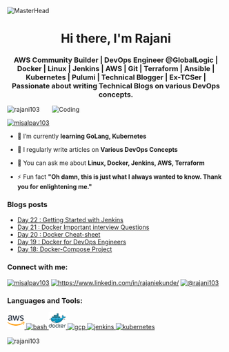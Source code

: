 ![MasterHead](https://thumbs.dreamstime.com/b/devops-banner-concept-has-steps-to-analyze-such-as-plan-code-build-operate-deploy-test-monitor-release-software-251835118.jpg)
<h1 align="center">Hi there, I'm Rajani</h1>
<h3 align="center">AWS Community Builder | DevOps Engineer @GlobalLogic | Docker | Linux | Jenkins | AWS | Git | Terraform | Ansible | Kubernetes | Pulumi | Technical Blogger | Ex-TCSer | Passionate about writing Technical Blogs on various DevOps concepts.</h3>
<img align="right" alt="Coding" width="400" src="https://cdn.dribbble.com/users/4055494/screenshots/15215756/media/d2b66c4ca0192aa26d103448b3d1518b.gif" >

<p align="left"> <img src="https://komarev.com/ghpvc/?username=rajani103&label=Profile%20views&color=0e75b6&style=flat" alt="rajani103" /> </p>

<p align="left"> <a href="https://twitter.com/misalpav103" target="blank"><img src="https://img.shields.io/twitter/follow/misalpav103?logo=twitter&style=for-the-badge" alt="misalpav103" /></a> </p>

- 🔭 I’m currently **learning GoLang, Kubernetes**
- 📝 I regularly write articles on **Various DevOps Concepts**

- 💬 You can ask me about **Linux, Docker, Jenkins, AWS, Terraform**

- ⚡ Fun fact **"Oh damn, this is just what I always wanted to know. Thank you for enlightening me."**

### Blogs posts
<!-- BLOG-POST-LIST:START -->
- [Day 22 : Getting Started with Jenkins](https://medium.com/@rajani103/day-22-getting-started-with-jenkins-56f43d7f6d0f?source=rss-a8245d2e0240------2)
- [Day 21 : Docker Important interview Questions](https://medium.com/@rajani103/day-21-docker-important-interview-questions-6519b220cb46?source=rss-a8245d2e0240------2)
- [Day 20 : Docker Cheat-sheet](https://medium.com/@rajani103/day-20-docker-cheat-sheet-6dff5af2fb64?source=rss-a8245d2e0240------2)
- [Day 19 : Docker for DevOps Engineers](https://medium.com/@rajani103/day-19-docker-for-devops-engineers-679a917af16b?source=rss-a8245d2e0240------2)
- [Day 18: Docker-Compose Project](https://medium.com/@rajani103/day-18-docker-project-ff1d33d1439f?source=rss-a8245d2e0240------2)
<!-- BLOG-POST-LIST:END -->

<h3 align="left">Connect with me:</h3>
<p align="left">
<a href="https://twitter.com/misalpav103" target="blank"><img align="center" src="https://raw.githubusercontent.com/rahuldkjain/github-profile-readme-generator/master/src/images/icons/Social/twitter.svg" alt="misalpav103" height="30" width="40" /></a>
<a href="https://linkedin.com/in/https://www.linkedin.com/in/rajaniekunde/" target="blank"><img align="center" src="https://raw.githubusercontent.com/rahuldkjain/github-profile-readme-generator/master/src/images/icons/Social/linked-in-alt.svg" alt="https://www.linkedin.com/in/rajaniekunde/" height="30" width="40" /></a>
<a href="https://medium.com/@rajani103" target="blank"><img align="center" src="https://raw.githubusercontent.com/rahuldkjain/github-profile-readme-generator/master/src/images/icons/Social/medium.svg" alt="@rajani103" height="30" width="40" /></a>
</p>

<h3 align="left">Languages and Tools:</h3>
<p align="left"> <a href="https://aws.amazon.com" target="_blank" rel="noreferrer"> <img src="https://raw.githubusercontent.com/devicons/devicon/master/icons/amazonwebservices/amazonwebservices-original-wordmark.svg" alt="aws" width="40" height="40"/> </a> <a href="https://www.gnu.org/software/bash/" target="_blank" rel="noreferrer"> <img src="https://www.vectorlogo.zone/logos/gnu_bash/gnu_bash-icon.svg" alt="bash" width="40" height="40"/> </a> <a href="https://www.docker.com/" target="_blank" rel="noreferrer"> <img src="https://raw.githubusercontent.com/devicons/devicon/master/icons/docker/docker-original-wordmark.svg" alt="docker" width="40" height="40"/> </a> <a href="https://cloud.google.com" target="_blank" rel="noreferrer"> <img src="https://www.vectorlogo.zone/logos/google_cloud/google_cloud-icon.svg" alt="gcp" width="40" height="40"/> </a> <a href="https://www.jenkins.io" target="_blank" rel="noreferrer"> <img src="https://www.vectorlogo.zone/logos/jenkins/jenkins-icon.svg" alt="jenkins" width="40" height="40"/> </a> <a href="https://kubernetes.io" target="_blank" rel="noreferrer"> <img src="https://www.vectorlogo.zone/logos/kubernetes/kubernetes-icon.svg" alt="kubernetes" width="40" height="40"/> </a> </p>

<p><img align="center" src="https://github-readme-streak-stats.herokuapp.com/?user=rajani103&" alt="rajani103" /></p>
